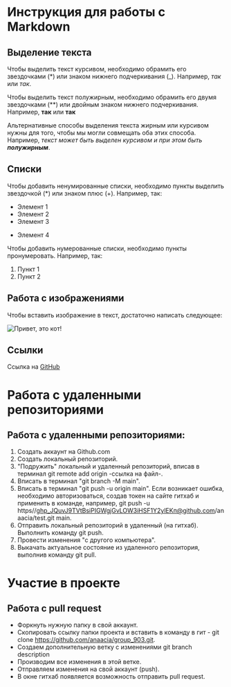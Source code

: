 # Инструкция для работы с Markdown


## Выделение текста

Чтобы выделить текст курсивом, необходимо обрамить его звездочками (*) или знаком нижнего подчеркивания (_). Например, *так* или _так_.

Чтобы выделить текст полужирным, необходимо обрамить его двумя звездочками (**) или двойным знаком нижнего подчеркивания. Например, **так** или __так__

Альтернативные способы выделения текста жирным или курсивом нужны для того, чтобы мы могли совмещать оба этих способа. Например, _текст может быть выделен курсивом и при этом быть **полужирным**_.

## Списки

Чтобы добавить ненумированные списки, необходимо пункты выделить звездочкой (*) или знаком плюс (+). Например, так:
* Элемент 1
* Элемент 2
* Элемент 3
+ Элемент 4

Чтобы добавить нумерованные списки, необходимо пункты пронумеровать. Например, так:
1. Пункт 1
2. Пункт 2

## Работа с изображениями

Чтобы вставить изображение в текст, достаточно написать следующее:

![Привет, это кот!](avatar906.jpg)

## Ссылки

Ссылка на [GitHub](https://github.com/)




# Работа с удаленными репозиториями

## Работа с удаленными репозиториями:

1. Создать аккаунт на Github.com 
2. Создать локальный репозиторий.
3. "Подружить" локальный и удаленный репозиторий, вписав в терминал git remote add origin -ссылка на файл-.
4. Вписать в терминал "git branch -M main".
5. Вписать в терминал "git push -u origin main". Если возникает ошибка, необходимо авторизоваться, создав токен на сайте гитхаб и применить в команде, например, git push -u https//ghp_JQuvJ9TVtBsiPIGWgjGvLOW3iHSF1Y2ylEKп@github.com/anaacia/test.git main.
4. Отправить локальный репозиторий в удаленный (на гитхаб). Выполнить команду git push.
5. Провести изменения "с другого компьютера".
6. Выкачать актуальное состояние из удаленного репозитория, выполнив команду git pull.

# Участие в проекте

## Работа с pull request

* Форкнуть нужную папку в свой аккаунт.
* Скопировать ссылку папки проекта и вставить в команду в гит - git clone https://github.com/anaacia/group_903.git.
* Создаем дополнительную ветку с изменениями git branch description
* Производим все изменения в этой ветке.
* Отправляем изменения на свой аккаунт (push).
* В окне гитхаб появляется возможность отправить pull request.
